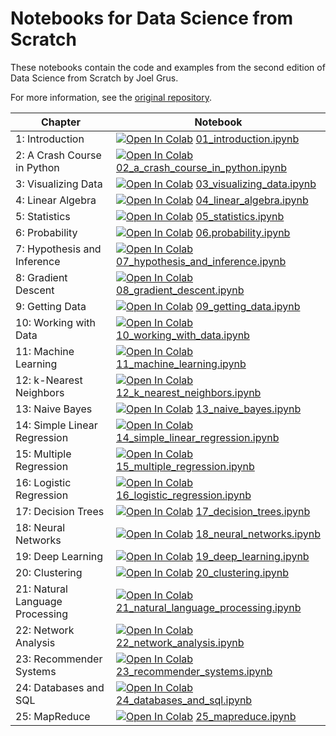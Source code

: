 # Notebooks for Data Science from Scratch

These notebooks contain the code and examples from the second edition of Data Science from Scratch by Joel Grus.

For more information, see the [original repository](https://github.com/joelgrus/data-science-from-scratch).

| Chapter                         | Notebook                                                                                                                                                                                                                                                                                      |
| ------------------------------- | --------------------------------------------------------------------------------------------------------------------------------------------------------------------------------------------------------------------------------------------------------------------------------------------- |
| 1: Introduction                 | [![Open In Colab](https://colab.research.google.com/assets/colab-badge.svg)](https://colab.research.google.com/github/atgctg/data-science-from-scratch-notebooks/blob/main/01_introduction.ipynb) [01_introduction.ipynb](01_introduction.ipynb)                                              |
| 2: A Crash Course in Python     | [![Open In Colab](https://colab.research.google.com/assets/colab-badge.svg)](https://colab.research.google.com/github/atgctg/data-science-from-scratch-notebooks/blob/main/02_a_crash_course_in_python.ipynb) [02_a_crash_course_in_python.ipynb](02_a_crash_course_in_python.ipynb)          |
| 3: Visualizing Data             | [![Open In Colab](https://colab.research.google.com/assets/colab-badge.svg)](https://colab.research.google.com/github/atgctg/data-science-from-scratch-notebooks/blob/main/03_visualizing_data.ipynb) [03_visualizing_data.ipynb](03_visualizing_data.ipynb)                                  |
| 4: Linear Algebra               | [![Open In Colab](https://colab.research.google.com/assets/colab-badge.svg)](https://colab.research.google.com/github/atgctg/data-science-from-scratch-notebooks/blob/main/04_linear_algebra.ipynb) [04_linear_algebra.ipynb](04_linear_algebra.ipynb)                                        |
| 5: Statistics                   | [![Open In Colab](https://colab.research.google.com/assets/colab-badge.svg)](https://colab.research.google.com/github/atgctg/data-science-from-scratch-notebooks/blob/main/05_statistics.ipynb) [05_statistics.ipynb](05_statistics.ipynb)                                                    |
| 6: Probability                  | [![Open In Colab](https://colab.research.google.com/assets/colab-badge.svg)](https://colab.research.google.com/github/atgctg/data-science-from-scratch-notebooks/blob/main/06.probability.ipynb) [06.probability.ipynb](06.probability.ipynb)                                                 |
| 7: Hypothesis and Inference     | [![Open In Colab](https://colab.research.google.com/assets/colab-badge.svg)](https://colab.research.google.com/github/atgctg/data-science-from-scratch-notebooks/blob/main/07_hypothesis_and_inference.ipynb) [07_hypothesis_and_inference.ipynb](07_hypothesis_and_inference.ipynb)          |
| 8: Gradient Descent             | [![Open In Colab](https://colab.research.google.com/assets/colab-badge.svg)](https://colab.research.google.com/github/atgctg/data-science-from-scratch-notebooks/blob/main/08_gradient_descent.ipynb) [08_gradient_descent.ipynb](08_gradient_descent.ipynb)                                  |
| 9: Getting Data                 | [![Open In Colab](https://colab.research.google.com/assets/colab-badge.svg)](https://colab.research.google.com/github/atgctg/data-science-from-scratch-notebooks/blob/main/09_getting_data.ipynb) [09_getting_data.ipynb](09_getting_data.ipynb)                                              |
| 10: Working with Data           | [![Open In Colab](https://colab.research.google.com/assets/colab-badge.svg)](https://colab.research.google.com/github/atgctg/data-science-from-scratch-notebooks/blob/main/10_working_with_data.ipynb) [10_working_with_data.ipynb](10_working_with_data.ipynb)                               |
| 11: Machine Learning            | [![Open In Colab](https://colab.research.google.com/assets/colab-badge.svg)](https://colab.research.google.com/github/atgctg/data-science-from-scratch-notebooks/blob/main/11_machine_learning.ipynb) [11_machine_learning.ipynb](11_machine_learning.ipynb)                                  |
| 12: k-Nearest Neighbors         | [![Open In Colab](https://colab.research.google.com/assets/colab-badge.svg)](https://colab.research.google.com/github/atgctg/data-science-from-scratch-notebooks/blob/main/12_k_nearest_neighbors.ipynb) [12_k_nearest_neighbors.ipynb](12_k_nearest_neighbors.ipynb)                         |
| 13: Naive Bayes                 | [![Open In Colab](https://colab.research.google.com/assets/colab-badge.svg)](https://colab.research.google.com/github/atgctg/data-science-from-scratch-notebooks/blob/main/13_naive_bayes.ipynb) [13_naive_bayes.ipynb](13_naive_bayes.ipynb)                                                 |
| 14: Simple Linear Regression    | [![Open In Colab](https://colab.research.google.com/assets/colab-badge.svg)](https://colab.research.google.com/github/atgctg/data-science-from-scratch-notebooks/blob/main/14_simple_linear_regression.ipynb) [14_simple_linear_regression.ipynb](14_simple_linear_regression.ipynb)          |
| 15: Multiple Regression         | [![Open In Colab](https://colab.research.google.com/assets/colab-badge.svg)](https://colab.research.google.com/github/atgctg/data-science-from-scratch-notebooks/blob/main/15_multiple_regression.ipynb) [15_multiple_regression.ipynb](15_multiple_regression.ipynb)                         |
| 16: Logistic Regression         | [![Open In Colab](https://colab.research.google.com/assets/colab-badge.svg)](https://colab.research.google.com/github/atgctg/data-science-from-scratch-notebooks/blob/main/16_logistic_regression.ipynb) [16_logistic_regression.ipynb](16_logistic_regression.ipynb)                         |
| 17: Decision Trees              | [![Open In Colab](https://colab.research.google.com/assets/colab-badge.svg)](https://colab.research.google.com/github/atgctg/data-science-from-scratch-notebooks/blob/main/17_decision_trees.ipynb) [17_decision_trees.ipynb](17_decision_trees.ipynb)                                        |
| 18: Neural Networks             | [![Open In Colab](https://colab.research.google.com/assets/colab-badge.svg)](https://colab.research.google.com/github/atgctg/data-science-from-scratch-notebooks/blob/main/18_neural_networks.ipynb) [18_neural_networks.ipynb](18_neural_networks.ipynb)                                     |
| 19: Deep Learning               | [![Open In Colab](https://colab.research.google.com/assets/colab-badge.svg)](https://colab.research.google.com/github/atgctg/data-science-from-scratch-notebooks/blob/main/19_deep_learning.ipynb) [19_deep_learning.ipynb](19_deep_learning.ipynb)                                           |
| 20: Clustering                  | [![Open In Colab](https://colab.research.google.com/assets/colab-badge.svg)](https://colab.research.google.com/github/atgctg/data-science-from-scratch-notebooks/blob/main/20_clustering.ipynb) [20_clustering.ipynb](20_clustering.ipynb)                                                    |
| 21: Natural Language Processing | [![Open In Colab](https://colab.research.google.com/assets/colab-badge.svg)](https://colab.research.google.com/github/atgctg/data-science-from-scratch-notebooks/blob/main/21_natural_language_processing.ipynb) [21_natural_language_processing.ipynb](21_natural_language_processing.ipynb) |
| 22: Network Analysis            | [![Open In Colab](https://colab.research.google.com/assets/colab-badge.svg)](https://colab.research.google.com/github/atgctg/data-science-from-scratch-notebooks/blob/main/22_network_analysis.ipynb) [22_network_analysis.ipynb](22_network_analysis.ipynb)                                  |
| 23: Recommender Systems         | [![Open In Colab](https://colab.research.google.com/assets/colab-badge.svg)](https://colab.research.google.com/github/atgctg/data-science-from-scratch-notebooks/blob/main/23_recommender_systems.ipynb) [23_recommender_systems.ipynb](23_recommender_systems.ipynb)                         |
| 24: Databases and SQL           | [![Open In Colab](https://colab.research.google.com/assets/colab-badge.svg)](https://colab.research.google.com/github/atgctg/data-science-from-scratch-notebooks/blob/main/24_databases_and_sql.ipynb) [24_databases_and_sql.ipynb](24_databases_and_sql.ipynb)                               |
| 25: MapReduce                   | [![Open In Colab](https://colab.research.google.com/assets/colab-badge.svg)](https://colab.research.google.com/github/atgctg/data-science-from-scratch-notebooks/blob/main/25_mapreduce.ipynb) [25_mapreduce.ipynb](25_mapreduce.ipynb)                                                       |
